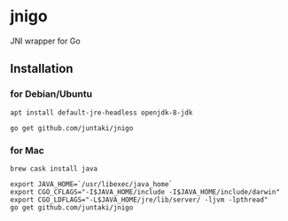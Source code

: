 # jnigo
JNI wrapper for Go

## Installation

### for Debian/Ubuntu

~~~
apt install default-jre-headless openjdk-8-jdk

go get github.com/juntaki/jnigo
~~~

### for Mac

~~~
brew cask install java

export JAVA_HOME=`/usr/libexec/java_home` 
export CGO_CFLAGS="-I$JAVA_HOME/include -I$JAVA_HOME/include/darwin" 
export CGO_LDFLAGS="-L$JAVA_HOME/jre/lib/server/ -ljvm -lpthread" 
go get github.com/juntaki/jnigo
~~~
